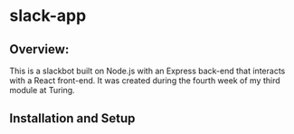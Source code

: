 # slack-app
## Overview:
This is a slackbot built on Node.js with an Express back-end that interacts with a React front-end. It was created during the fourth week of my third module at Turing.

## Installation and Setup
  
